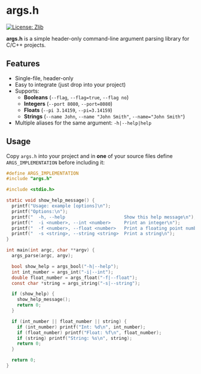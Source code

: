 # args.h

[![License: Zlib](https://img.shields.io/badge/license-Zlib-blue.svg)](LICENSE)

**args.h** is a simple header-only command-line argument parsing library for C/C++ projects.

## Features

- Single-file, header-only
- Easy to integrate (just drop into your project)
- Supports:
  - **Booleans** (`--flag`, `--flag=true`, `--flag no`)
  - **Integers** (`--port 8080`, `--port=8080`)
  - **Floats** (`--pi 3.14159`, `--pi=3.14159`)
  - **Strings** (`--name John`, `--name "John Smith"`, `--name="John Smith"`)
- Multiple aliases for the same argument: `-h|--help|help`

## Usage

Copy `args.h` into your project and in **one** of your source files define `ARGS_IMPLEMENTATION` before including it:

```c
#define ARGS_IMPLEMENTATION
#include "args.h"

#include <stdio.h>

static void show_help_message() {
  printf("Usage: example [options]\n");
  printf("Options:\n");
  printf("  -h, --help                      Show this help message\n");
  printf("  -i <number>, --int <number>     Print an integer\n");
  printf("  -f <number>, --float <number>   Print a floating point number\n");
  printf("  -s <string>, --string <string>  Print a string\n");
}

int main(int argc, char **argv) {
  args_parse(argc, argv);

  bool show_help = args_bool("-h|--help");
  int int_number = args_int("-i|--int");
  double float_number = args_float("-f|--float");
  const char *string = args_string("-s|--string");

  if (show_help) {
    show_help_message();
    return 0;
  }

  if (int_number || float_number || string) {
    if (int_number) printf("Int: %d\n", int_number);
    if (float_number) printf("Float: %f\n", float_number);
    if (string) printf("String: %s\n", string);
    return 0;
  }

  return 0;
}
```
